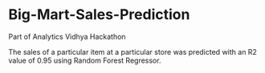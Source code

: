 # Big-Mart-Sales-Prediction
Part of Analytics Vidhya Hackathon

The sales of a particular item at a particular store was predicted with an R2 value of 0.95 using Random Forest Regressor.
